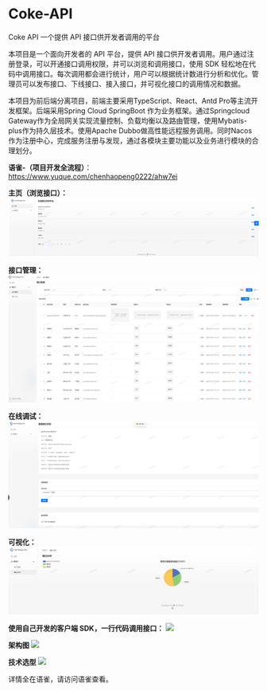 # Coke-API
Coke API 一个提供 API 接口供开发者调用的平台

本项目是一个面向开发者的 API 平台，提供 API 接口供开发者调用。用户通过注册登录，可以开通接口调用权限，并可以浏览和调用接口，使用 SDK 轻松地在代码中调用接口。每次调用都会进行统计，用户可以根据统计数进行分析和优化。管理员可以发布接口、下线接口、接入接口，并可视化接口的调用情况和数据。

本项目为前后端分离项目，前端主要采用TypeScript、React、Antd Pro等主流开发框架。后端采用Spring Cloud SpringBoot 作为业务框架。通过Springcloud Gateway作为全局网关实现流量控制、负载均衡以及路由管理，使用Mybatis-plus作为持久层技术。使用Apache Dubbo做高性能远程服务调用。同时Nacos作为注册中心，完成服务注册与发现，通过各模块主要功能以及业务进行模块的合理划分。

**语雀-（项目开发全流程）**：https://www.yuque.com/chenhaopeng0222/ahw7ei

**主页（浏览接口）：**
![](https://github.com/chenhhhppp/Coke-API/blob/main/docs/image1.png)


**接口管理：**
![](https://github.com/chenhhhppp/Coke-API/blob/main/docs/image2.png)


**在线调试：**
![](https://github.com/chenhhhppp/Coke-API/blob/main/docs/image3.png)


**可视化：**
![](https://github.com/chenhhhppp/Coke-API/blob/main/docs/image4.png)


**使用自己开发的客户端 SDK，一行代码调用接口：**
![](https://github.com/chenhhhppp/Coke-API/blob/main/docs/imag5.png)


**架构图**
![](https://github.com/chenhhhppp/Coke-API/blob/main/docs/imag6.png)


**技术选型**
![](https://github.com/chenhhhppp/Coke-API/blob/main/docs/imag7.png)


 详情全在语雀，请访问语雀查看。





